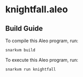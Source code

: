 # knightfall.aleo

## Build Guide

To compile this Aleo program, run:
```bash
snarkvm build
```

To execute this Aleo program, run:
```bash
snarkvm run knightfall
```
